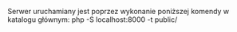 Serwer uruchamiany jest poprzez wykonanie poniższej komendy w katalogu głównym:
php -S localhost:8000 -t public/